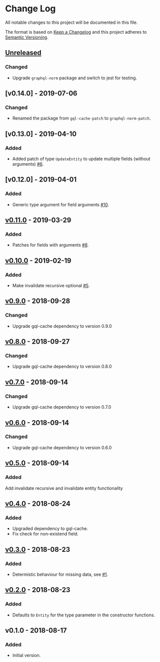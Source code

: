 # Change Log

All notable changes to this project will be documented in this file.

The format is based on [Keep a Changelog](http://keepachangelog.com/)
and this project adheres to [Semantic Versioning](http://semver.org/).

## [Unreleased]

### Changed

- Upgrade `graphql-norm` package and switch to jest for testing.

## [v0.14.0] - 2019-07-06

### Changed

- Renamed the package from `gql-cache-patch` to `graphql-norm-patch`.

## [v0.13.0] - 2019-04-10

### Added

- Added patch of type `UpdateEntity` to update multiple fields (without arguments) [#6](https://github.com/dividab/graphql-norm-patch/issues/6).

## [v0.12.0] - 2019-04-01

### Added

- Generic type argument for field arguments [#10](https://github.com/dividab/graphql-norm-patch/pull/10).

## [v0.11.0] - 2019-03-29

### Added

- Patches for fields with arguments [#8](https://github.com/dividab/graphql-norm-patch/pull/8).

## [v0.10.0] - 2019-02-19

### Added

- Make invalidate recursive optional [#5](https://github.com/dividab/graphql-norm-patch/pull/5).

## [v0.9.0] - 2018-09-28

### Changed

- Upgrade gql-cache dependency to version 0.9.0

## [v0.8.0] - 2018-09-27

### Changed

- Upgrade gql-cache dependency to version 0.8.0

## [v0.7.0] - 2018-09-14

### Changed

- Upgrade gql-cache dependency to version 0.7.0

## [v0.6.0] - 2018-09-14

### Changed

- Upgrade gql-cache dependency to version 0.6.0

## [v0.5.0] - 2018-09-14

### Added

Add invalidate recursive and invalidate entity functionality

## [v0.4.0] - 2018-08-24

### Added

- Upgraded dependency to gql-cache.
- Fix check for non-existend field.

## [v0.3.0] - 2018-08-23

### Added

- Determistic behaviour for missing data, see [#1](https://github.com/dividab/graphql-norm-patch/issues/1).

## [v0.2.0] - 2018-08-23

### Added

- Defaults to `Entity` for the type parameter in the constructor functions.

## v0.1.0 - 2018-08-17

### Added

- Initial version.

[unreleased]: https://github.com/dividab/graphql-norm-patch/compare/v0.11.0...master
[v0.11.0]: https://github.com/dividab/graphql-norm-patch/compare/v0.10.0...v0.11.0
[v0.10.0]: https://github.com/dividab/graphql-norm-patch/compare/v0.9.0...v0.10.0
[v0.9.0]: https://github.com/dividab/graphql-norm-patch/compare/v0.8.0...v0.9.0
[v0.8.0]: https://github.com/dividab/graphql-norm-patch/compare/v0.7.0...v0.8.0
[v0.7.0]: https://github.com/dividab/graphql-norm-patch/compare/v0.6.0...v0.7.0
[v0.6.0]: https://github.com/dividab/graphql-norm-patch/compare/v0.5.0...v0.6.0
[v0.5.0]: https://github.com/dividab/graphql-norm-patch/compare/v0.4.0...v0.5.0
[v0.4.0]: https://github.com/dividab/graphql-norm-patch/compare/v0.3.0...v0.4.0
[v0.3.0]: https://github.com/dividab/graphql-norm-patch/compare/v0.2.0...v0.3.0
[v0.2.0]: https://github.com/dividab/graphql-norm-patch/compare/v0.1.0...v0.2.0
